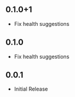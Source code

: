 ## 0.1.0+1

- Fix health suggestions

## 0.1.0

- Fix health suggestions

## 0.0.1

- Initial Release
